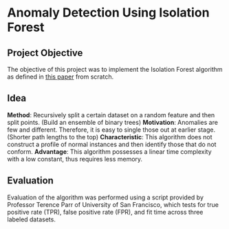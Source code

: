 # Anomaly Detection Using Isolation Forest

## Project Objective
The objective of this project was to implement the Isolation Forest algorithm as defined in [this paper](https://github.com/xulianrenzoku/isolation-forest/blob/master/IsolationForestPaper.pdf) from scratch.

## Idea
**Method**: Recursively split a certain dataset on a random feature and then split points. (Build an ensemble of binary trees)
**Motivation**: Anomalies are few and different. Therefore, it is easy to single those out at earlier stage. (Shorter path lengths to the top)
**Characteristic**: This algorithm does not construct a profile of normal instances and then identify those that do not conform.
**Advantage**: This algorithm possesses a linear time complexity with a low constant, thus requires less memory.

## Evaluation 
Evaluation of the algorithm was performed using a script provided by Professor Terence Parr of University of San Francisco, which tests for true positive rate (TPR), false positive rate (FPR), and fit time across three labeled datasets.
